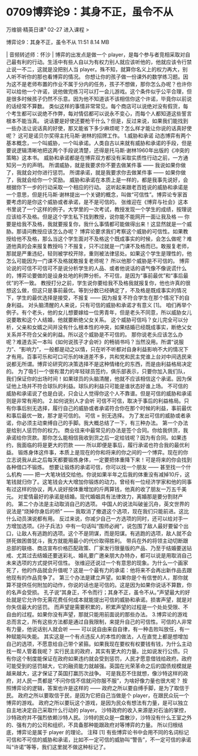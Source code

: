 # 0709博弈论9：其身不正，虽令不从


万维钢·精英日课³
02-27
进入课程 >

博弈论9：其身不正，虽令不从
11:51 8.14 MB

| 音频转述师：怀沙 |
博弈的出发点是做一个 player，是每个参与者竞相采取对自己最有利的行动。生活中有些人自以为有权力别人就应该听他的，他就应该令行禁止说一不二，这就是没把别人当 player。殊不知，就算你名义上的权力再大，别人听不听你的那也看博弈的情况。
你想让你的孩子做一份课外的数学练习题。因为这不是老师布置的作业不属于分内的任务，孩子不想做，那你怎么办呢？也许你可以给他一个许诺，说他做完练习可以打一会儿游戏。这个条件似乎公平合理，但是很多时候孩子仍然不乐意。因为他不知道该不该相信你这个许诺，毕竟你以前说的话经常不算数。
类似这样的事情非常常见。每个商店可以说绝对没有假货，每个考生都可以说绝不作弊，每对情侣都可以说永不变心，而每个人都知道这些誓言根本不能当真。
说话要是好使还要枪干什么？但是，反过来说，如果我们能找到一些办法让说话真的好使，那又能省下多少麻烦呢？怎么样才能让你说的话真好使呢？
这可是诺贝尔奖得主托马斯·谢林的招牌工作。
1.威胁和承诺
动态博弈有两个基本概念，一个叫威胁，一个叫承诺。人类自古以来就有威胁和承诺的手段，但是要说逻辑清晰地把这两个手段说清楚，还得是托马斯·谢林1960年出版的《冲突的策略》这本书。
威胁和承诺都是在博弈双方都没有采取实质性行动之前，一方通知另一方的声明。
所谓威胁，就是我要求你不要去做某件事 —— 我说如果你做了，我就会对你进行惩罚。
所谓承诺，就是我要求你去做某件事 —— 如果你做了，我就会给你一个奖励。
威胁和承诺在本质上是一样的，都是我事先说好，会根据你下一步的行动采取一个相应的行动。
这听起来跟老百姓说的威胁和承诺是一个意思，但是托马斯·谢林提出一个关键的概念，叫做“可信性”。博弈论专家首要考虑的是你这个威胁或者承诺，是不是可信的。
张维迎在《博弈与社会》这本书里说了一个这样的例子。大学里的一次考试，教授发现一个学生的成绩，按理说应该给不及格。但是这个学生私下找到教授，说你能不能网开一面让我及格 — 你要是给我不及格，我就要报复你，我什么事情都可能做得出来！这显然就是一个威胁。那请问教授应该怎么办呢？
博弈论要求我们考察这个威胁的可信性。如果教授给他不及格，那么当这个学生面对不及格这个既成事实的时候，会怎么做呢？难道他真的会来报复教授吗？不报复，只不过就是一门课不及格而已。敢报复老师，那就是严重违纪，轻则被学校开除，重则被法律惩处。如果这个学生是理性的，他怎么可能因为一门课不及格就敢报复老师呢？
所以他那个威胁是不可信的。
博弈论说的可信不可信可不是说分析学生的人品、或者他说话的语气像不像说谎什么的，博弈论要做的是设身处地的利弊分析。不可信，是因为“事前最优”和“事后最优”的不一致。
教授打分之前，学生说你要给我不及格我就报复你，他也许真的很想这么做，但这只是事前最优。等到分数已经确定了，不及格是既成事实的情况下，学生的最优选择是接受，不报复 —— 因为报复不符合学生在那个情况下的自身利益。
对头脑清醒的人来说，只有可信的威胁和承诺才有意义 [1]。
咱们再举个例子。有个老头，他的女儿想要嫁给一位男青年，但是老头不同意，所以威胁女儿说要敢和这个人结婚，他就要断绝父女关系。
这个威胁可信吗？女儿完全可以分析，父亲和女婿之间并没有什么根本性的冲突，如果结婚已经既成事实，断绝父女关系并不符合父亲的利益。所以这个威胁是不可信的。
那你说老头应该怎么办呢？难道去买一本叫《如何说孩子才会听》的畅销书吗？当然没用。所谓“说服力”、“影响力”，一般都是动之以情，只在听不听都对自身利益影响不大的情况下才有用。百事可乐和可口可乐的味道差不多，共和党和民主党谁上台对中间选民来说都无所谓。博弈论研究的决策选择不是这种情绪化的东西，而是由利益格局决定的。
为了吸引一个很有潜力的年轻球员签约，俱乐部表示，只要你加入我们队，我们保证你的出场时间！如果球员的头脑清醒，他就不应该相信这个承诺。因为保证他上场并不符合球队的利益。球队的利益只可能是谁状态好谁上场。
不可信的威胁和承诺说了也是白说，只会让人觉得你这个人不靠谱。但是可信的威胁和承诺则是非常有用的。
2.如何说别人才会听
可信不可信，取决于事后的利益格局。只有你事后别无选择，履行自己的威胁或者承诺符合你在那个时候的利益，事前最优和事后最优一致，那才是可信的。
可信 = 别无选择。
为了发出可信的威胁或者承诺，你必须主动束缚自己的手脚。我大概总结了一下，有三种办法。
第一个办法是给别人惩罚你的权力。
商业往来中最常见的办法是签个合同。你给我供货，我承诺给你货款。那你怎么能相信我收到货之后一定给钱呢？因为有合同。如果违约，我面临的将是更大的罚款 —— 所以即便是事后，履行承诺也符合我的最优利益。
锻炼身体这件事，本质上是现在的你和将来的你之间的一个博弈。现在的你立志说我从此之后每天都要锻炼身体，一定要把体重降下来！可是将来的你会找到各种借口不锻炼。
想要让锻炼的承诺可信，你可以找一个朋友 —— 甚至找一个什么机构 —— 把一大笔块钱交给他。你说如果半年之后我的体重没有减掉10斤，这笔钱就归你了。这笔钱会大大增加你锻炼的动力。曾经有一位经济学家和他的同事有过这样的协议，两人说好按体重增加的斤两算钱，他真的收了朋友一万五千美元。
对爱情最好的承诺是结婚。现代婚姻具有法律效力，离婚那是要分割财产的。
第二个办法是主动取消自己的选项。
中国人的说法叫破釜沉舟，英文世界的说法是“烧掉你身后的桥” —— 我取消了撤退这个选项，现在我们只能前进。这比什么动员演说都有用。
反过来说，你减少自己一方选项的同时，还可以给对手一方增加选项。《孙子兵法》中有一句话叫“围师必阙”，说包围了敌人最好要留个出口，让敌人有逃跑的选项。这个不是阴谋，而是阳谋。有逃跑的选项，敌人就不会拼死做困兽犹斗，我方就能用最小的代价取得胜利。
带兵在外的将领主动切断跟总部的联络、商店宣布价格匹配政策、厂家发行限量版的产品、乃至于结婚要送钻戒、尤其过去结婚还要送彩礼、婚礼要广邀亲朋大办特办，都可以说是用取消自己未来选项的方式提供可信性。
张维迎还说过一个有意思的现象。为什么一个画家死了，他的作品就会升值呢？这是一个最有力的承诺：他将来不会再出新作品去跟他现有的作品竞争了。
第三个办法是建立声望。如果你是个有信誉的人，那你就算不提供任何附加的动作，你说的话也是可信的。这是因为如果你说话不算数，你的名声会受损。
孔子说“其身正，不令而行；其身不正，虽令不从。”声望最大的好处就是它允许你无需花费任何成本就能提出可信的威胁和承诺。损害声望，就是对你失信最大的惩罚。
而声望是需要积累的，积累声望的过程是一个处处受限、不自由的过程。如果你没有声望，那就只能用前面说的那些办法。
3.博弈论的游戏
总而言之，所有这些方法都是通过自我限制，来提升自己的可信性。可信的人非常有力量，他说话别人就会听 —— 可以说自由来自自律，有一种击败叫放任，有一种赋能叫失能。
其实这是一个有点违反人的本性的做法，人在直觉上都是想增加自己的选项，不愿意给自己带个紧箍。如果我现在要权有权要钱有钱，为什么主动找一帮人管着我呢？
实行民主的政府，其实有更大的力量。比如说发行公债。只有你这个制度能保证在政府如果违约就会受到惩罚，人民才愿意借钱给政府。政府可能受到的惩罚越大，它的融资能力就越强。英国在光荣革命之后的国债规模就是越来越大，这才保证了英国打赢历次战争。
可是我忍不住就想，像沙特这样的政府，对人民一贯都是“不问你信不信就问你服不服”，为啥好像力量也很大呢？
按照博弈论的逻辑，答案也许是这样的 ——
政府之所以要自缚手脚，是为了取信于民。
政府之所以要取信于民，是因为它把自己当做是个 player，在跟民众玩一个博弈的游戏。
政府之所以要玩这个游戏，是因为民众有想法有力量，是可以独立自主地决定自己采取什么行动的 player。
沙特政府的收入来源是对石油的掌控，沙特政府并不强烈依赖沙特人民。沙特的民众是一盘散沙，沙特没有什么王室之外的、强有力的公司和组织，不具备那种能跟政府对等博弈的力量。
所以归根结底，博弈论是属于 player 的理论。
注释
[1] 有些博弈论书中会用不同的名词标记可信和不可信的威胁和承诺，比如不一定可信的威胁叫“警告”，不一定可信的承诺叫“许诺”等等，我们这里就不做这种标记了。